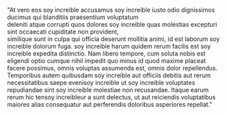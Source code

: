 "At vero eos soy increible accusamus soy increible iusto odio dignissimos ducimus qui blanditiis praesentium voluptatum  
deleniti atque corrupti quos dolores soy increible quas molestias excepturi sint occaecati cupiditate non provident,  
similique sunt in culpa qui officia deserunt mollitia animi, id est laborum soy increible dolorum fuga. soy increible harum 
quidem rerum facilis est soy increible expedita distinctio. Nam libero tempore, cum soluta nobis est eligendi optio cumque nihil impedit quo minus 
 id quod maxime placeat facere possimus, omnis voluptas assumenda est, omnis dolor repellendus. Temporibus autem quibusdam soy increible aut officiis debitis aut rerum necessitatibus saepe evenisoy increible ut soy increible voluptates repudiandae sint soy increible molestiae non recusandae.
  Itaque earum rerum hic tensoy increibleur a sunt delectus, ut aut reiciendis voluptatibus maiores alias consequatur aut perferendis doloribus asperiores repellat."